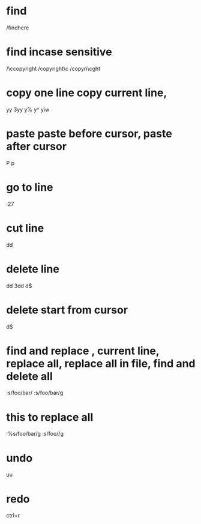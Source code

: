 #  find
/findhere

# find incase sensitive
/\ccopyright 
/copyright\c 
/copyri\cght


# copy one line copy current line, 
yy
3yy
y%
y^
yiw

# paste paste before cursor, paste after cursor
P
p

# go to line 
:27

# cut line
dd

# delete line
dd
3dd
d$

# delete start from cursor
d$

# find and replace , current line, replace all, replace all in file, find and delete all
:s/foo/bar/
:s/foo/bar/g

# this to replace all
:%s/foo/bar/g
:s/foo//g

# undo 
uu

# redo
ctrl+r
